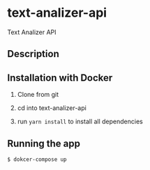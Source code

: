 # text-analizer-api
Text Analizer API

## Description

## Installation with Docker

1. Clone from git

2. cd into text-analizer-api

3. run `yarn install` to install all dependencies

## Running the app

```bash
$ dokcer-compose up
```